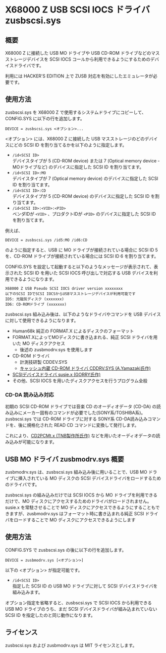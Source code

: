 # X68000 Z USB SCSI IOCS ドライバ zusbscsi.sys

## 概要

X68000 Z に接続した USB MO ドライブや USB CD-ROM ドライブなどのマスストレージデバイスを SCSI IOCS コールから利用できるようにするためのデバイスドライバです。

利用には HACKER'S EDITION 上で ZUSB 対応を有効にしたエミュレータが必要です。

## 使用方法

zusbscsi.sys を X68000 Z で使用するシステムドライブにコピーして、CONFIG.SYS に以下の行を追加します。

```
DEVICE = zusbscsi.sys <オプション>...
```

<オプション> には、X68000 Z に接続した USB マスストレージのどのデバイスにどの SCSI ID を割り当てるかを以下のように指定します。

* `/id<SCSI ID>`\
  デバイスタイプが 5 (CD-ROM device) または 7 (Optical memory device - MOドライブなど) のデバイスに指定した SCSI ID を割り当てます。
* `/id<SCSI ID>:MO`\
  デバイスタイプが 7 (Optical memory device) のデバイスに指定した SCSI ID を割り当てます。
* `/id<SCSI ID>:CD`\
  デバイスタイプが 5 (CD-ROM device) のデバイスに指定した SCSI ID を割り当てます。
* `/id<SCSI ID>:<VID>:<PID>`\
  ベンダIDが `<VID>` 、プロダクトIDが `<PID>` のデバイスに指定した SCSI ID を割り当てます。

例えば、
```
DEVICE = zusbscsi.sys /id5:MO /id6:CD
```
のように指定すると、USB に MO ドライブが接続されている場合に SCSI ID 5 を、CD-ROM ドライブが接続されている場合には SCSI ID 6 を割り当てます。

CONFIG.SYS を設定して起動すると以下のようなメッセージが表示されて、表示された SCSI ID を用いた SCSI IOCS 呼び出しで対応する USB デバイスを利用できるようになります。

```
X68000 Z USB Pseudo SCSI IOCS driver version xxxxxxxx
以下のSCSI IDでSCSI IOCSからUSBマスストレージデバイスが利用可能です
ID5: 光磁気ディスク (xxxxxxx)
ID6: CD-ROMドライブ (xxxxxxx)
```

zusbscsi.sys 組み込み後は、以下のようなドライバやコマンドを USB デバイスに対して使用できるようになります。
 * Human68k 純正の FORMAT.X によるディスクのフォーマット
 * FORMAT.XによってMOディスクに書き込まれる、純正 SCSI ドライバを用いた MO ディスクアクセス
   * 後述の zusbmodrv.sys を使用します
 * CD-ROM ドライバ
   * 計測技研製 CDDEV.SYS
   * [キャッシュ内蔵 CD-ROM ドライバ CDDRV.SYS (A.Yamazaki氏作)](https://www.vector.co.jp/soft/x68/hardware/se021968.html)
 * [SCSIデバイスドライバ susie.x (GORRY氏作)](http://retropc.net/x68000/software/disk/scsi/susie/)
 * その他、SCSI IOCS を用いたディスクアクセスを行うプログラム全般

### CD-DA 読み込み対応

初期の SCSI CD-ROM ドライブでは音楽 CD のオーディオデータ (CD-DA) の読み込みにメーカー固有のコマンドが必要でした(SONY系/TOSHIBA系)。
zusbscsi.sys では CD-ROM ドライブに対する SONY系 CD-DA読み込みコマンドを、後に規格化された READ CD コマンドに変換して発行します。

これにより、[CD2PCMt.x (TNB製作所氏作)](http://retropc.net/x68000/software/disk/scsi/cd2pcmt/) などを用いたオーディオデータの読み込みが可能になります。

## USB MO ドライバ zusbmodrv.sys 概要

zusbmodrv.sys は、zusbscsi.sys 組み込み後に用いることで、USB MO ドライブに挿入されている MO ディスクの SCSI デバイスドライバをロードするためのドライバです。

zusbscsi.sys の組み込みだけでは SCSI IOCS から MO ドライブを利用できるだけで、MO ディスクにアクセスするためのドライバがロードされません。
susie.x を常駐させることで MO ディスクにアクセスできるようにすることもできますが、zusbmodrv.sys はフォーマット時に書き込まれる純正 SCSI ドライバをロードすることで MO ディスクにアクセスできるようにします

## 使用方法

CONFIG.SYS で zusbscsi.sys の後に以下の行を追加します。
```
DEVICE = zusbmodrv.sys [<オプション>]
```

以下の <オプション> が指定可能です。

* `/id<SCSI ID>`\
  指定した SCSI ID の USB MO ドライブに対して SCSI デバイスドライバを組み込みます。

オプション指定を省略すると、zusbscsi.sys で SCSI IOCS から利用できる USB MO ドライブのうち、まだ SCSI デバイスドライバが組み込まれていない SCSI ID を指定したのと同じ動作になります。

## ライセンス

zusbscsi.sys および zusbmodrv.sys は MIT ライセンスとします。
